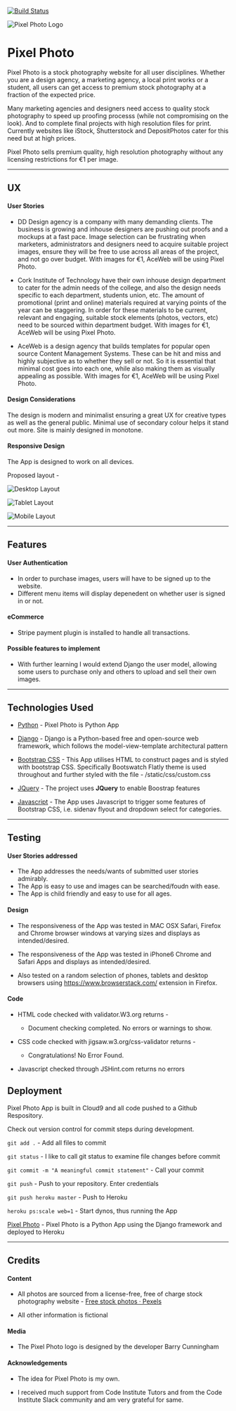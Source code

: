 [![Build Status](https://travis-ci.org/barra1212/pixelphoto.svg?branch=master)](https://travis-ci.org/barra1212/pixelphoto)

![Pixel Photo Logo](static/media/pixel-photo-logo.png)

# Pixel Photo

Pixel Photo is a stock photography website for all user disciplines. Whether you are a design agency, a marketing agency, a local print works or a student, all users can get access to premium stock photography at a fraction of the expected price.

Many marketing agencies and designers need access to quality stock photography to speed up proofing processs (while not compromising on the look). And to complete final projects with high resolution files for print. Currently websites like iStock, Shutterstock and DepositPhotos cater for this need but at high prices.

Pixel Photo sells premium quality, high resolution photography without any licensing restrictions for €1 per image.

<hr/>

## UX

#### User Stories
 
- DD Design agency is a company with many demanding clients. The business is growing and inhouse designers are pushing out proofs and a mockups at a fast pace. Image selection can be frustrating when marketers, administrators and designers need to acquire suitable project images, ensure they will be free to use across all areas of the project, and not go over budget. With images for €1, AceWeb will be using Pixel Photo.

- Cork Institute of Technology have their own inhouse design department to cater for the admin needs of the college, and also the design needs specific to each department, students union, etc. The amount of promotional (print and online) materials required at varying points of the year can be staggering. In order for these materials to be current, relevant and engaging, suitable stock elements (photos, vectors, etc) need to be sourced within department budget. With images for €1, AceWeb will be using Pixel Photo.

- AceWeb is a design agency that builds templates for popular open source Content Management Systems. These can be hit and miss and highly subjective as to whether they sell or not. So it is essential that minimal cost goes into each one, while also making them as visually appealing as possible. With images for €1, AceWeb will be using Pixel Photo.

#### Design Considerations

The design is modern and minimalist ensuring a great UX for creative types as well as the general public. Minimal use of secondary colour helps it stand out more. Site is mainly designed in monotone.

#### Responsive Design

The App is designed to work on all devices.

Proposed layout -

![Desktop Layout](documentation/desktop.png)

![Tablet Layout](/documentation/tablet.png)

![Mobile Layout](/documentation/mobile.png)

<hr/>

## Features

#### User Authentication
- In order to purchase images, users will have to be signed up to the website.
- Different menu items will display depenedent on whether user is signed in or not.

#### eCommerce
- Stripe payment plugin is installed to handle all transactions.

#### Possible features to implement
- With further learning I would extend Django the user model, allowing some users to purchase only and others to upload and sell their own images.

<hr/>

## Technologies Used

- [Python](https://www.python.org/) - Pixel Photo is Python App

- [Django](https://www.djangoproject.com/) - Django is a Python-based free and open-source web framework, which follows the model-view-template architectural pattern

- [Bootstrap CSS](https://bootswatch.com/3/flatly/) - This App utilises HTML to construct pages and is styled with bootstrap CSS. Specifically Bootswatch Flatly theme is used throughout and further styled with the file - /static/css/custom.css

- [JQuery](https://jquery.com) - The project uses **JQuery** to enable Boostrap features

- [Javascript](https://www.javascript.com/) - The App uses Javascript to trigger some features of Bootstrap CSS, i.e. sidenav flyout and dropdown select for categories.

<hr/>

## Testing

#### User Stories addressed

- The App addresses the needs/wants of submitted user stories admirably.
- The App is easy to use and images can be searched/foudn with ease.
- The App is child friendly and easy to use for all ages.

#### Design

- The responsiveness of the App was tested in MAC OSX Safari, Firefox and Chrome browser windows at varying sizes and displays as intended/desired.

- The responsiveness of the App was tested in iPhone6 Chrome and Safari Apps and displays as intended/desired.

- Also tested on a random selection of phones, tablets and desktop browsers using https://www.browserstack.com/ extension in Firefox.

#### Code

- HTML code checked with validator.W3.org returns -
    - Document checking completed. No errors or warnings to show.

- CSS code checked with jigsaw.w3.org/css-validator returns -
    - Congratulations! No Error Found.

- Javascript checked through JSHint.com returns no errors

## Deployment

Pixel Photo App is built in Cloud9 and all code pushed to a Github Respository.

Check out version control for commit steps during development.

`git add .` - Add all files to commit

`git status` - I like to call git status to examine file changes before commit

`git commit -m "A meaningful commit statement"` - Call your commit

`git push` - Push to your repository. Enter credentials

`git push heroku master` - Push to Heroku

`heroku ps:scale web=1` - Start dynos, thus running the App

[Pixel Photo](https://pixel-photo-app.herokuapp.com/) - Pixel Photo is a Python App using the Django framework and deployed to Heroku

<hr/>

## Credits

#### Content
- All photos are sourced from a license-free, free of charge stock photography website - [Free stock photos · Pexels](https://www.pexels.com/)

- All other information is fictional

#### Media
- The Pixel Photo logo is designed by the developer Barry Cunningham

#### Acknowledgements

- The idea for Pixel Photo is my own.

- I received much support from Code Institute Tutors and from the Code Institute Slack community and am very grateful for same.